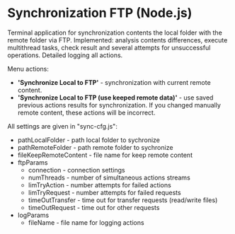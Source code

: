 # Synchronization FTP (Node.js)

Terminal application for synchronization contents the local folder with the remote folder via FTP.
Implemented: analysis contents differences, execute multithread tasks, check result and several attempts for unsuccessful operations. Detailed logging all actions.

Menu actions:
* **'Synchronize Local to FTP'** - synchronization with current remote content.
* **'Synchronize Local to FTP (use keeped remote data)'** - use saved previous actions results for synchronization. If you changed manually remote content, these actions will be incorrect.

All settings are given in "sync-cfg.js":
* pathLocalFolder - path local folder to sychronize
* pathRemoteFolder - path remote folder to sychronize
* fileKeepRemoteContent - file name for keep remote content
* ftpParams 
    * connection - connection settings
    * numThreads - number of simultaneous actions streams
    * limTryAction - number attempts for failed actions
    * limTryRequest - number attempts for failed requests
    * timeOutTransfer - time out for transfer requests (read/write files)
    * timeOutRequest - time out for other requests    
* logParams
    * fileName - file name for logging actions